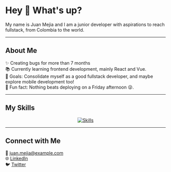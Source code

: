 <h1 align="left">Hey 👋 What's up?</h1>

<p align="left">My name is Juan Mejia and I am a junior developer with aspirations to reach fullstack, from Colombia to the world.</p>

---

<h2 align="left">About Me</h2>

<p align="left">
  ✨ Creating bugs for more than 7 months<br>
  📚 Currently learning frontend development, mainly React and Vue.<br>
  🎯 Goals: Consolidate myself as a good fullstack developer, and maybe explore mobile development too!<br>
  🎲 Fun fact: Nothing beats deploying on a Friday afternoon 😜.
</p>

---

<h2 align="left">My Skills</h2>

<p align="center">
  <a href="https://skillicons.dev">
    <img src="https://skillicons.dev/icons?i=py,mongodb,selenium,fastapi,react,vue,docker" alt="Skills" />
  </a>
</p>

---

<h2 align="left">Connect with Me</h2>

<p align="left">
  📧 <a href="mailto:juan.mejia@example.com">juan.mejia@example.com</a><br>
  🌐 <a href="https://www.linkedin.com/in/juanmejia">LinkedIn</a><br>
  🐦 <a href="https://twitter.com/juanmejia">Twitter</a>
</p>
